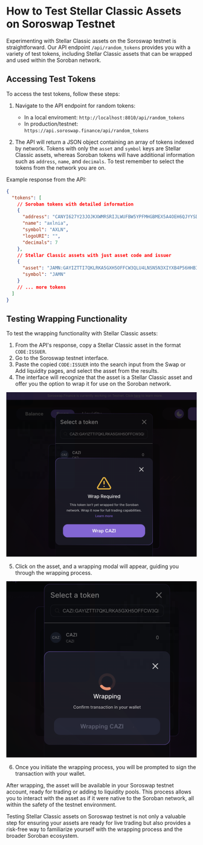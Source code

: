 # How to Test Stellar Classic Assets on Soroswap Testnet

Experimenting with Stellar Classic assets on the Soroswap testnet is straightforward. Our API endpoint `/api/random_tokens` provides you with a variety of test tokens, including Stellar Classic assets that can be wrapped and used within the Soroban network.

## Accessing Test Tokens

To access the test tokens, follow these steps:

1. Navigate to the API endpoint for random tokens:

   - In a local enviroment: `http://localhost:8010/api/random_tokens`
   - In production/testnet: `https://api.soroswap.finance/api/random_tokens`

2. The API will return a JSON object containing an array of tokens indexed by network. Tokens with only the `asset` and `symbol` keys are Stellar Classic assets, whereas Soroban tokens will have additional information such as `address`, `name`, and `decimals`. To test remember to select the tokens from the network you are on.

Example response from the API:

```json
{
  "tokens": [
    // Soroban tokens with detailed information
    {
      "address": "CANYI627Y23JOJKXWMRSRIJLWUFBW5YPFMHGBMEX5A4OEH6QJYYSDVMS",
      "name": "axlnia",
      "symbol": "AXLN",
      "logoURI": "",
      "decimals": 7
    },
    // Stellar Classic assets with just asset code and issuer
    {
      "asset": "JAMN:GAYIZTTI7QKLRKA5GXH5OFFCW3QLU4LNSN5N3XIYXB4P56HHBIXC73X6",
      "symbol": "JAMN"
    }
    // ... more tokens
  ]
}
```

## Testing Wrapping Functionality

To test the wrapping functionality with Stellar Classic assets:

1. From the API's response, copy a Stellar Classic asset in the format `CODE:ISSUER`.
2. Go to the Soroswap testnet interface.
3. Paste the copied `CODE:ISSUER` into the search input from the Swap or Add liquidity pages, and select the asset from the results.
4. The interface will recognize that the asset is a Stellar Classic asset and offer you the option to wrap it for use on the Soroban network.

![](../01-wrapping-stellar-classic-assets/images/wrapping_process_modal.png)

5. Click on the asset, and a wrapping modal will appear, guiding you through the wrapping process.

![](../01-wrapping-stellar-classic-assets/images/wrapping-view.png)

6. Once you initiate the wrapping process, you will be prompted to sign the transaction with your wallet.

After wrapping, the asset will be available in your Soroswap testnet account, ready for trading or adding to liquidity pools. This process allows you to interact with the asset as if it were native to the Soroban network, all within the safety of the testnet environment.

Testing Stellar Classic assets on Soroswap testnet is not only a valuable step for ensuring your assets are ready for live trading but also provides a risk-free way to familiarize yourself with the wrapping process and the broader Soroban ecosystem.

